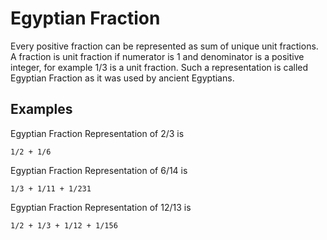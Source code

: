 # Egyptian Fraction

Every positive fraction can be represented as sum of unique unit fractions. A fraction is unit fraction if numerator is 1 and denominator is a positive integer, for example 1/3 is a unit fraction. Such a representation is called Egyptian Fraction as it was used by ancient Egyptians.



## Examples

Egyptian Fraction Representation of 2/3 is 

	1/2 + 1/6
	
Egyptian Fraction Representation of 6/14 is 

	1/3 + 1/11 + 1/231
	
Egyptian Fraction Representation of 12/13 is 

	1/2 + 1/3 + 1/12 + 1/156

